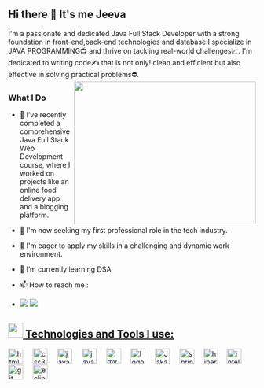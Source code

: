 ## Hi there 👋 It's me Jeeva

I'm a passionate and dedicated Java Full Stack Developer with a strong foundation in front-end,back-end technologies and database.I specialize in JAVA PROGRAMMING📺 and thrive on tackling real-world challenges📈. I'm dedicated to writing code✍️ that is not only! clean and efficient but also effective in solving practical problems⛔.
<img align="right" width="370" height="290" src="https://i.pinimg.com/originals/47/f0/34/47f0342cec72b800463bf003eac1257e.gif"> 

### What I Do
- 🌱 I’ve recently completed a comprehensive Java Full Stack Web Development course, where I worked on projects like an online food delivery app and a blogging platform.

- 🏢 I'm now seeking my first professional role in the tech industry.
- 🚀 I'm eager to apply my skills in a challenging and dynamic work environment.
- 🌱 I’m currently learning DSA


- 📫 How to reach me :
-  <a href="mailto:romanjeeva22@gmail.com"><img src="https://img.shields.io/badge/Gmail-D14836?style=for-the-badge&logo=gmail&logoColor=white" /></a>
  <a href="https://www.linkedin.com/in/jeeva-k-9a88b5282?utm_source=share&utm_campaign=share_via&utm_content=profile&utm_medium=android_app">  <img src="https://img.shields.io/badge/LinkedIn-0077B5?style=for-the-badge&logo=linkedin&logoColor=white" />


## <img src="https://github.com/user-attachments/assets/28225e58-3792-4e01-8325-79bc0fbcc89e" width="30px" height="30px"> Technologies and Tools I use:
<p>
  <div align="left">
  <a href="https://en.wikipedia.org/wiki/HTML" target="_blank"><img src="https://cdn.jsdelivr.net/gh/devicons/devicon/icons/html5/html5-original.svg" height="30" alt="html5 logo"  /></a>
  <img width="12" />
  <a href="https://en.wikipedia.org/wiki/CSS" target="_blank"><img src="https://cdn.jsdelivr.net/gh/devicons/devicon/icons/css3/css3-original.svg" height="30" alt="css3 logo"  /> </a>
  <img width="12" />
  <a href="https://en.wikipedia.org/wiki/JavaScript" target="_blank"><img src="https://cdn.jsdelivr.net/gh/devicons/devicon/icons/javascript/javascript-original.svg" height="30" alt="javascript logo"  /></a>
  <img width="12" />
  <a href="https://en.wikipedia.org/wiki/Java_(programming_language)" target="_blank"><img src="https://cdn.jsdelivr.net/gh/devicons/devicon/icons/java/java-original.svg" height="30" alt="java logo"  /></a>
  <img width="12" />
  <a href="https://en.wikipedia.org/wiki/MySQL" target="_blank"><img src="https://cdn.jsdelivr.net/gh/devicons/devicon/icons/mysql/mysql-original.svg" height="30" alt="mysql logo"  /></a>
  <img width="12" />
  <a href="https://en.wikipedia.org/wiki/bootstrap" target="_blank"><img src="https://img.icons8.com/color/48/000000/bootstrap.png" height="30" alt=" logo"  /></a>
  <img width="12" />
  <a href="https://en.wikipedia.org/wiki/Jakarta_EE" target="_blank"> <img src="https://github.com/user-attachments/assets/1d643753-76db-4f6b-af2f-5ab60ca5ca7e" height="30" alt="JakartaEE logo!"/></a>
  <img width="12" /> 
  <a href="https://en.wikipedia.org/wiki/Spring_Framework" target="_blank"> <img src="https://github.com/user-attachments/assets/d53a79ec-2f29-40c6-a1a9-83bb4e20f27d" height="30" alt="spring logo!"/></a>  
  <img width="10" /> 
  <a href="https://en.wikipedia.org/wiki/Hibernate_(framework)" target="_blank"> <img src="https://github.com/user-attachments/assets/dcfdfd34-5d6b-45ba-a562-1ca6581cbe00" height="30" alt="hibernate logo!"/></a>
  <img width="10" />  
  <a href="https://en.wikipedia.org/wiki/IntelliJ_IDEA" target="_blank"><img src="https://cdn.jsdelivr.net/gh/devicons/devicon/icons/intellij/intellij-original.svg" height="30" alt="intellij logo"  /></a>
  <img width="12" />
  <a href="https://en.wikipedia.org/wiki/Git" target="_blank">  <img src="https://cdn.jsdelivr.net/gh/devicons/devicon/icons/git/git-original.svg" height="30" alt="git logo"  /></a>
  <img width="12" />
  <a href="https://en.wikipedia.org/wiki/Eclipse_(software)" target="_blank"> <img src="https://github.com/abhishek-kr03/abhishek-kr03/assets/166202255/bf83801b-0225-41f1-8098-138d0682a67f" height="30"         
  alt="eclipse logo"  /></a>
  </p>
    
 






